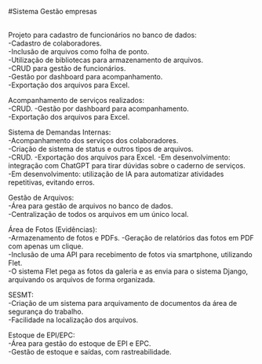 #Sistema Gestão empresas<br><br>

Projeto para cadastro de funcionários no banco de dados:<br>
    -Cadastro de colaboradores.<br>
    -Inclusão de arquivos como folha de ponto.<br>
    -Utilização de bibliotecas para armazenamento de arquivos.<br>
    -CRUD para gestão de funcionários.<br>
    -Gestão por dashboard para acompanhamento.<br>
    -Exportação dos arquivos para Excel.<br>


Acompanhamento de serviços realizados:<br>
    -CRUD.
    -Gestão por dashboard para acompanhamento.<br>
    -Exportação dos arquivos para Excel.<br>


Sistema de Demandas Internas:<br>
    -Acompanhamento dos serviços dos colaboradores.<br>
    -Criação de sistema de status e outros tipos de arquivos.<br>
    -CRUD.
    -Exportação dos arquivos para Excel.
    -Em desenvolvimento: integração com ChatGPT para tirar dúvidas sobre o caderno de serviços.<br>
    -Em desenvolvimento: utilização de IA para automatizar atividades repetitivas, evitando erros.<br>


Gestão de Arquivos:<br>
    -Área para gestão de arquivos no banco de dados.<br>
    -Centralização de todos os arquivos em um único local.<br>


Área de Fotos (Evidências):<br>
    -Armazenamento de fotos e PDFs.
    -Geração de relatórios das fotos em PDF com apenas um clique.<br>
    -Inclusão de uma API para recebimento de fotos via smartphone, utilizando Flet.<br>
    -O sistema Flet pega as fotos da galeria e as envia para o sistema Django, arquivando os arquivos de forma organizada.


SESMT:<br>
    -Criação de um sistema para arquivamento de documentos da área de segurança do trabalho.<br>
    -Facilidade na localização dos arquivos.


Estoque de EPI/EPC:<br>
    -Área para gestão do estoque de EPI e EPC.<br>
    -Gestão de estoque e saídas, com rastreabilidade.


